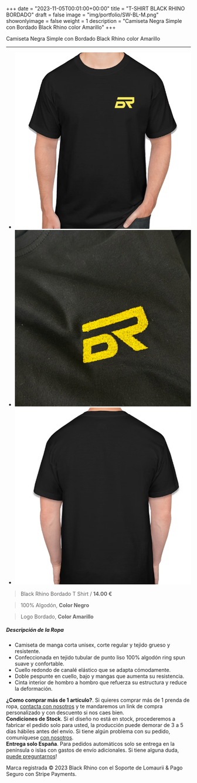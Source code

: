 +++
date = "2023-11-05T00:01:00+00:00"
title = "T-SHIRT BLACK RHINO BORDADO"
draft = false
image = "img/portfolio/SW-BL-M.png"
showonlyimage = false
weight = 1
description = "Camiseta Negra Simple con Bordado Black Rhino color Amarillo"
+++

Camiseta Negra Simple con Bordado Black Rhino color Amarillo

---
<section id="image-carousel" class="splide splide-custom" aria-label="Beautiful Images">
  <div class="splide__track">
		<ul class="splide__list">
			<li class="splide__slide">
				<img src="/img/portfolio/IMG_1454.png" alt="camiseta-de-moda" class="img-responsive" />
			</li>
			<li class="splide__slide">
				<img src="/img/portfolio/brodat/IMG_1311.png" alt="logo-bordado" class="img-responsive" />
			</li>
			<li class="splide__slide">
				<img src="/img/portfolio/IMG_1454-BACK.png" alt="camiseta-de-moda-twitch" class="img-responsive" />
			</li>
		</ul>
  </div>
</section>

<stripe-buy-button buy-button-id="buy_btn_1OEWIFJbgUfTyADg7TFPdeH5" publishable-key="pk_live_51J0NgaJbgUfTyADgmGvhm8jdFCyUKjNYXKAp31ypJBJUgOtduxslX2izO1uhhADBZoA7pWMHEBa17bZLfSOfS8ZF00aCIEt6Pb"></stripe-buy-button>

> Black Rhino Bordado T Shirt / **14.00 €**

> 100% Algodón, **Color Negro**

> Logo Bordado, **Color Amarillo**



##### Descripción de la Ropa

- Camiseta de manga corta unisex, corte regular y tejido grueso y resistente.
- Confeccionada en tejido tubular de punto liso 100% algodón ring spun suave y confortable.
- Cuello redondo de canalé elástico que se adapta cómodamente.
- Doble pespunte en cuello, bajo y mangas que aumenta su resistencia.
- Cinta interior de hombro a hombro que refuerza su estructura y reduce la deformación.

<div class="alert alert-info" role="alert">
  <strong>¿Como comprar más de 1 artículo?</strong>. Si quieres comprar más de 1 prenda de ropa, <a href="/contact">contacta con nosotros</a> y te mandaremos un link de compra personalizado y con descuento si nos caes bien.
</div>

<div class="alert alert-warning" role="alert">
  <strong>Condiciones de Stock</strong>. Si el diseño no está en stock, procederemos a fabricar el pedido solo para usted, la producción puede demorar de 3 a 5 días hábiles antes del envío. Si tiene algún problema con su pedido, comuníquese <a href="/contact">con nosotros</a>.
</div>

<div class="alert alert-danger" role="alert">
  <strong>Entrega solo España</strong>. Para pedidos automáticos solo se entrega en la península o islas con gastos de envío adicionales. Si tiene alguna duda, <a href="/contact">puede preguntarnos</a>!
</div>

<stripe-buy-button buy-button-id="buy_btn_1OEWIFJbgUfTyADg7TFPdeH5" publishable-key="pk_live_51J0NgaJbgUfTyADgmGvhm8jdFCyUKjNYXKAp31ypJBJUgOtduxslX2izO1uhhADBZoA7pWMHEBa17bZLfSOfS8ZF00aCIEt6Pb"></stripe-buy-button>

Marca registrada &copy; 2023 Black Rhino con el Soporte de Lomaurii &amp; Pago Seguro con Stripe Payments.
